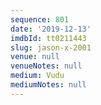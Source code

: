 ```yaml
---
sequence: 801
date: '2019-12-13'
imdbId: tt0211443
slug: jason-x-2001
venue: null
venueNotes: null
medium: Vudu
mediumNotes: null
---
```


